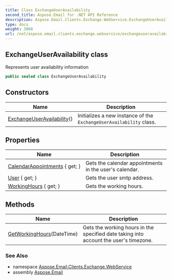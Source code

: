 ```yaml
---
title: Class ExchangeUserAvailability
second_title: Aspose.Email for .NET API Reference
description: Aspose.Email.Clients.Exchange.WebService.ExchangeUserAvailability class. Represents user availability information
type: docs
weight: 3860
url: /net/aspose.email.clients.exchange.webservice/exchangeuseravailability/
---
```

## ExchangeUserAvailability class

Represents user availability information

```csharp
public sealed class ExchangeUserAvailability
```

## Constructors

| Name | Description |
| --- | --- |
| [ExchangeUserAvailability](exchangeuseravailability/)() | Initializes a new instance of the `ExchangeUserAvailability` class. |

## Properties

| Name | Description |
| --- | --- |
| [CalendarAppointments](../../aspose.email.clients.exchange.webservice/exchangeuseravailability/calendarappointments/) { get; } | Gets the calendar appointments in the user's calendar. |
| [User](../../aspose.email.clients.exchange.webservice/exchangeuseravailability/user/) { get; } | Gets the user smtp address. |
| [WorkingHours](../../aspose.email.clients.exchange.webservice/exchangeuseravailability/workinghours/) { get; } | Gets the working hours. |

## Methods

| Name | Description |
| --- | --- |
| [GetWorkingHours](../../aspose.email.clients.exchange.webservice/exchangeuseravailability/getworkinghours/)(DateTime) | Gets the working hours in the specified date taking into account the user's timezone. |

### See Also

* namespace [Aspose.Email.Clients.Exchange.WebService](../../aspose.email.clients.exchange.webservice/)
* assembly [Aspose.Email](../../)



